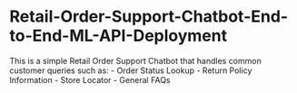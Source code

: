 # Retail-Order-Support-Chatbot-End-to-End-ML-API-Deployment
This is a simple Retail Order Support Chatbot that handles common customer queries such as: - Order Status Lookup - Return Policy Information - Store Locator - General FAQs
